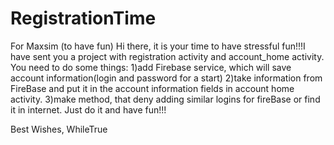 # RegistrationTime
For Maxsim (to have fun)
Hi there, it is your time to have stressful fun!!!I have sent you a project with registration activity and account_home activity.
You need to do some things:
1)add Firebase service, which will save account information(login and password for a start)
2)take information from FireBase and put it in the account information fields in account home activity.
3)make method, that deny adding similar logins for fireBase or find it in internet.
Just do it and have fun!!!

Best Wishes,
WhileTrue
